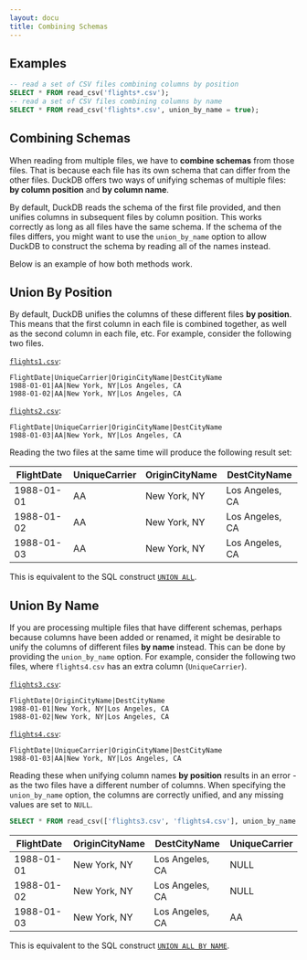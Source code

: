 ```yaml
---
layout: docu
title: Combining Schemas
---
```


<!-- markdownlint-disable MD036 -->

## Examples

```sql
-- read a set of CSV files combining columns by position
SELECT * FROM read_csv('flights*.csv');
-- read a set of CSV files combining columns by name 
SELECT * FROM read_csv('flights*.csv', union_by_name = true);
```

## Combining Schemas

When reading from multiple files, we have to **combine schemas** from those files. That is because each file has its own schema that can differ from the other files. DuckDB offers two ways of unifying schemas of multiple files: **by column position** and **by column name**.

By default, DuckDB reads the schema of the first file provided, and then unifies columns in subsequent files by column position. This works correctly as long as all files have the same schema. If the schema of the files differs, you might want to use the `union_by_name` option  to allow DuckDB to construct the schema by reading all of the names instead.

Below is an example of how both methods work.

## Union By Position

By default, DuckDB unifies the columns of these different files **by position**. This means that the first column in each file is combined together, as well as the second column in each file, etc. For example, consider the following two files.

[`flights1.csv`](/data/flights1.csv):

```csv
FlightDate|UniqueCarrier|OriginCityName|DestCityName
1988-01-01|AA|New York, NY|Los Angeles, CA
1988-01-02|AA|New York, NY|Los Angeles, CA
```

[`flights2.csv`](/data/flights2.csv):

```csv
FlightDate|UniqueCarrier|OriginCityName|DestCityName
1988-01-03|AA|New York, NY|Los Angeles, CA
```

Reading the two files at the same time will produce the following result set:

<div class="narrow_table"></div>

| FlightDate | UniqueCarrier | OriginCityName |  DestCityName   |
|------------|---------------|----------------|-----------------|
| 1988-01-01 | AA            | New York, NY   | Los Angeles, CA |
| 1988-01-02 | AA            | New York, NY   | Los Angeles, CA |
| 1988-01-03 | AA            | New York, NY   | Los Angeles, CA |

This is equivalent to the SQL construct [`UNION ALL`](../../sql/query_syntax/setops#union-all).

## Union By Name

If you are processing multiple files that have different schemas, perhaps because columns have been added or renamed, it might be desirable to unify the columns of different files **by name** instead. This can be done by providing the `union_by_name` option. For example, consider the following two files, where `flights4.csv` has an extra column (`UniqueCarrier`).

[`flights3.csv`](/data/flights3.csv):

```csv
FlightDate|OriginCityName|DestCityName
1988-01-01|New York, NY|Los Angeles, CA
1988-01-02|New York, NY|Los Angeles, CA
```

[`flights4.csv`](/data/flights4.csv):

```csv
FlightDate|UniqueCarrier|OriginCityName|DestCityName
1988-01-03|AA|New York, NY|Los Angeles, CA
```

Reading these when unifying column names **by position** results in an error - as the two files have a different number of columns. When specifying the `union_by_name` option, the columns are correctly unified, and any missing values are set to `NULL`. 

```sql
SELECT * FROM read_csv(['flights3.csv', 'flights4.csv'], union_by_name = true);
```

<div class="narrow_table"></div>

| FlightDate | OriginCityName |  DestCityName   | UniqueCarrier |
|------------|----------------|-----------------|---------------|
| 1988-01-01 | New York, NY   | Los Angeles, CA | NULL          |
| 1988-01-02 | New York, NY   | Los Angeles, CA | NULL          |
| 1988-01-03 | New York, NY   | Los Angeles, CA | AA            |


This is equivalent to the SQL construct [`UNION ALL BY NAME`](../../sql/query_syntax/setops#union-all-by-name).
